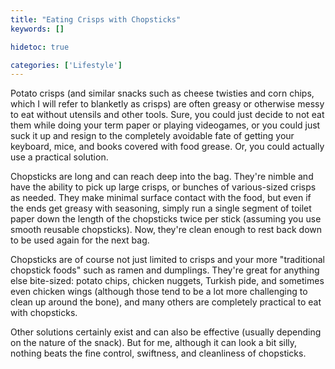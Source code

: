```yaml
---
title: "Eating Crisps with Chopsticks"
keywords: []

hidetoc: true

categories: ['Lifestyle']
---
```


Potato crisps (and similar snacks such as cheese twisties and corn chips, which I will refer to blanketly as crisps) are often greasy or otherwise messy to eat without utensils and other tools. Sure, you could just decide to not eat them while doing your term paper or playing videogames, or you could just suck it up and resign to the completely avoidable fate of getting your keyboard, mice, and books covered with food grease. Or, you could actually use a practical solution.

Chopsticks are long and can reach deep into the bag. They're nimble and have the ability to pick up large crisps, or bunches of various-sized crisps as needed. They make minimal surface contact with the food, but even if the ends get greasy with seasoning, simply run a single segment of toilet paper down the length of the chopsticks twice per stick (assuming you use smooth reusable chopsticks). Now, they're clean enough to rest back down to be used again for the next bag.

Chopsticks are of course not just limited to crisps and your more "traditional chopstick foods" such as ramen and dumplings. They're great for anything else bite-sized: potato chips, chicken nuggets, Turkish pide, and sometimes even chicken wings (although those tend to be a lot more challenging to clean up around the bone), and many others are completely practical to eat with chopsticks.

Other solutions certainly exist and can also be effective (usually depending on the nature of the snack). But for me, although it can look a bit silly, nothing beats the fine control, swiftness, and cleanliness of chopsticks.

